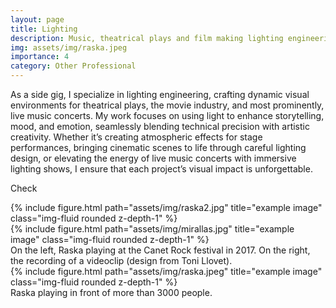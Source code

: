 ```yaml
---
layout: page
title: Lighting
description: Music, theatrical plays and film making lighting engineering.
img: assets/img/raska.jpeg
importance: 4
category: Other Professional
---
```


As a side gig, I specialize in lighting engineering, crafting dynamic visual environments for theatrical plays, the movie industry, and most prominently, live music concerts. My work focuses on using light to enhance storytelling, mood, and emotion, seamlessly blending technical precision with artistic creativity. Whether it’s creating atmospheric effects for stage performances, bringing cinematic scenes to life through careful lighting design, or elevating the energy of live music concerts with immersive lighting shows, I ensure that each project’s visual impact is unforgettable.

Check

<!-- Every project has a beautiful feature showcase page.
It's easy to include images in a flexible 3-column grid format.
Make your photos 1/3, 2/3, or full width.

To give your project a background in the portfolio page, just add the img tag to the front matter like so: -->
<!-- 
    <!-- ---
    layout: page
    title: project
    description: a project with a background image
    img: /assets/img/12.jpg
    --- --> 

<div class="row">
    <div class="col-sm-5 mt-3 mt-md-0">
        {% include figure.html path="assets/img/raska2.jpg" title="example image" class="img-fluid rounded z-depth-1" %}
    </div>
    <div class="col-sm-7 mt-3 mt-md-0">
        {% include figure.html path="assets/img/mirallas.jpg" title="example image" class="img-fluid rounded z-depth-1" %}
    </div>
</div>
<div class="caption">
    On the left, Raska playing at the Canet Rock festival in 2017. On the right, the recording of a videoclip (design from Toni Llovet).
</div>
<div class="row">
    <div class="col-sm mt-3 mt-md-0">
        {% include figure.html path="assets/img/raska.jpeg" title="example image" class="img-fluid rounded z-depth-1" %}
    </div>
</div>
<div class="caption">
    Raska playing in front of more than 3000 people.
</div>

<!-- You can also put regular text between your rows of images.
Say you wanted to write a little bit about your project before you posted the rest of the images.
You describe how you toiled, sweated, *bled* for your project, and then... you reveal its glory in the next row of images. -->



<!-- 
The code is simple.
Just wrap your images with `<div class="col-sm">` and place them inside `<div class="row">` (read more about the <a href="https://getbootstrap.com/docs/4.4/layout/grid/">Bootstrap Grid</a> system).
To make images responsive, add `img-fluid` class to each; for rounded corners and shadows use `rounded` and `z-depth-1` classes.
Here's the code for the last row of images above: -->

<!-- {% raw %}
```html
<div class="row justify-content-sm-center">
    <div class="col-sm-8 mt-3 mt-md-0">
        {% include figure.html path="assets/img/6.jpg" title="example image" class="img-fluid rounded z-depth-1" %}
    </div>
    <div class="col-sm-4 mt-3 mt-md-0">
        {% include figure.html path="assets/img/11.jpg" title="example image" class="img-fluid rounded z-depth-1" %}
    </div>
</div>
```
{% endraw %} -->
